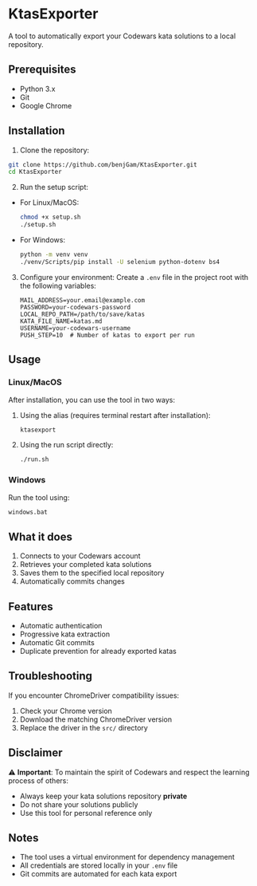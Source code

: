 # KtasExporter

A tool to automatically export your Codewars kata solutions to a local repository.

## Prerequisites

- Python 3.x
- Git
- Google Chrome

## Installation

1. Clone the repository:
```bash
git clone https://github.com/benjGam/KtasExporter.git
cd KtasExporter
```

2. Run the setup script:
- For Linux/MacOS:
  ```bash
  chmod +x setup.sh
  ./setup.sh
  ```
- For Windows:
  ```bash
  python -m venv venv
  ./venv/Scripts/pip install -U selenium python-dotenv bs4
  ```

3. Configure your environment:
   Create a `.env` file in the project root with the following variables:
   ```env
   MAIL_ADDRESS=your.email@example.com
   PASSWORD=your-codewars-password
   LOCAL_REPO_PATH=/path/to/save/katas
   KATA_FILE_NAME=katas.md
   USERNAME=your-codewars-username
   PUSH_STEP=10  # Number of katas to export per run
   ```

## Usage

### Linux/MacOS
After installation, you can use the tool in two ways:
1. Using the alias (requires terminal restart after installation):
   ```bash
   ktasexport
   ```
2. Using the run script directly:
   ```bash
   ./run.sh
   ```

### Windows
Run the tool using:
```bash
windows.bat
```

## What it does

1. Connects to your Codewars account
2. Retrieves your completed kata solutions
3. Saves them to the specified local repository
4. Automatically commits changes

## Features

- Automatic authentication
- Progressive kata extraction
- Automatic Git commits
- Duplicate prevention for already exported katas

## Troubleshooting

If you encounter ChromeDriver compatibility issues:
1. Check your Chrome version
2. Download the matching ChromeDriver version
3. Replace the driver in the `src/` directory

## Disclaimer

⚠️ **Important**: To maintain the spirit of Codewars and respect the learning process of others:
- Always keep your kata solutions repository **private**
- Do not share your solutions publicly
- Use this tool for personal reference only

## Notes

- The tool uses a virtual environment for dependency management
- All credentials are stored locally in your `.env` file
- Git commits are automated for each kata export